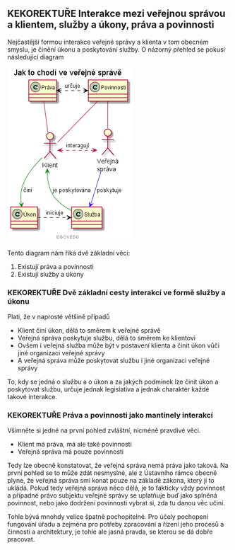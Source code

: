 ## KEKOREKTUŘE Interakce mezi veřejnou správou a klientem, služby a úkony, práva a povinnosti

Nejčastější formou interakce veřejné správy a klienta v tom obecném smyslu, je činění úkonu a poskytování služby. O názorný přehled se pokusí následující diagram

![Diagram Přehled interakcí klienta a VS - služby a úkony](https://github.com/egdilna/egovedu/raw/main/diagramy/Edu/prava-sluzby-klienti-vs.png)

Tento diagram nám říká dvě základní věci:

1. Existují práva a povinnosti
2. Existují služby a úkony

### KEKOREKTUŘE Dvě základní cesty interakcí ve formě služby a úkonu

Platí, že v naprosté většině případů

- Klient činí úkon, dělá to směrem k veřejné správě
- Veřejná správa poskytuje službu, dělá to směrem ke klientovi
- Ovšem i veřejná služba může být v postavení klienta a činit úkon vůči jiné organizaci veřejné správy
- A veřejná správa může poskytovat službu i jiné organizaci veřejné správy

To, kdy se jedná o službu a o úkon a za jakých podmínek lze činit úkon a poskytovat službu, určuje jednak legislativa a jednak charakter každé takové interakce.

### KEKOREKTUŘE Práva a povinnosti jako mantinely interakcí

Všimněte si jedné na první pohled zvláštní, nicméně pravdivé věci.

- Klient má práva, má ale také povinnosti
- Veřejná správa má pouze povinnosti

Tedy lze obecně konstatovat, že veřejná správa nemá práva jako taková. Na první pohled se to může zdát nesmyslné, ale z Ústavního rámce obecně plyne, že veřejná správa smí konat pouze na základě zákona, který jí to ukládá. Pokud tedy veřejná správa něco dělá, je to fakticky vždy povinnost a případné právo subjektu veřejné správy se uplatňuje buď jako splněná povinnost, nebo jako dodržení povinnosti vybrat si, zda tu danou věc učiní.

Tohle bývá mnohdy velice špatně pochopitelné. Pro účely pochopení fungování úřadu a zejména pro potřeby zpracování a řízení jeho procesů a činností a architektury, je tohle ale jasná pravda, se kterou se dá dobře pracovat.